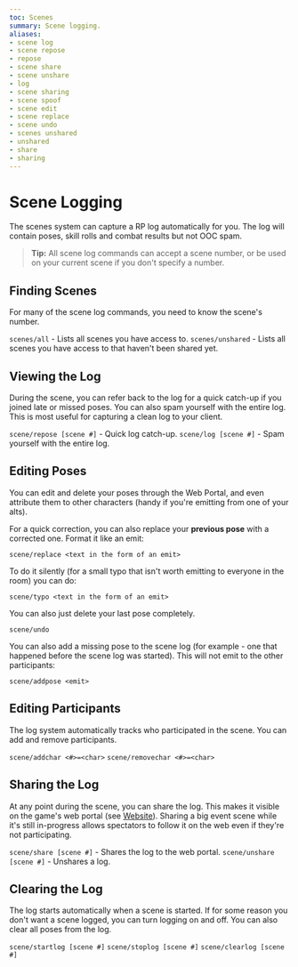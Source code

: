 ```yaml
---
toc: Scenes
summary: Scene logging.
aliases:
- scene log
- scene repose
- repose
- scene share
- scene unshare
- log
- scene sharing
- scene spoof
- scene edit
- scene replace
- scene undo
- scenes unshared
- unshared
- share
- sharing
---
```

# Scene Logging

The scenes system can capture a RP log automatically for you.  The log will contain poses, skill rolls and combat results but not OOC spam.

> **Tip:** All scene log commands can accept a scene number, or be used on your current scene if you don't specify a number.

## Finding Scenes

For many of the scene log commands, you need to know the scene's number. 

`scenes/all` - Lists all scenes you have access to.
`scenes/unshared` - Lists all scenes you have access to that haven't been shared yet.

## Viewing the Log

During the scene, you can refer back to the log for a quick catch-up if you joined late or missed poses.  You can also spam yourself with the entire log.  This is most useful for capturing a clean log to your client.

`scene/repose [scene #]` - Quick log catch-up.
`scene/log [scene #]` - Spam yourself with the entire log.

## Editing Poses

You can edit and delete your poses through the Web Portal, and even attribute them to other characters (handy if you're emitting from one of your alts).  

For a quick correction, you can also replace your **previous pose** with a corrected one.  Format it like an emit:

`scene/replace <text in the form of an emit>`

To do it silently (for a small typo that isn't worth emitting to everyone in the room) you can do:

`scene/typo <text in the form of an emit>`

You can also just delete your last pose completely.

`scene/undo`

You can also add a missing pose to the scene log (for example - one that happened before the scene log was started).  This will not emit to the other participants:

`scene/addpose <emit>`

## Editing Participants

The log system automatically tracks who participated in the scene.   You can add and remove participants.

`scene/addchar <#>=<char>`
`scene/removechar <#>=<char>`

## Sharing the Log

At any point during the scene, you can share the log.  This makes it visible on the game's web portal (see [Website](/help/web_portal)).  Sharing a big event scene while it's still in-progress allows spectators to follow it on the web even if they're not participating.

`scene/share [scene #]` - Shares the log to the web portal.
`scene/unshare [scene #]` - Unshares a log.

## Clearing the Log

The log starts automatically when a scene is started.  If for some reason you don't want a scene logged, you can turn logging on and off.  You can also clear all poses from the log.

`scene/startlog [scene #]`
`scene/stoplog [scene #]`
`scene/clearlog [scene #]`
